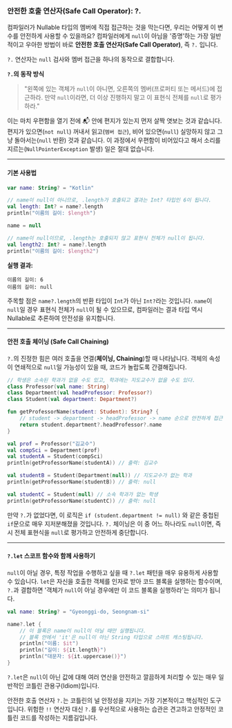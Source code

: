 ### 안전한 호출 연산자(Safe Call Operator): ?.

컴파일러가 Nullable 타입의 멤버에 직접 접근하는 것을 막는다면, 우리는 어떻게 이 변수를 안전하게 사용할 수 있을까요? 컴파일러에게 `null`이 아님을 '증명'하는 가장 일반적이고 우아한 방법이 바로 **안전한 호출 연산자(Safe Call Operator)**, 즉 `?.` 입니다.

`?.` 연산자는 `null` 검사와 멤버 접근을 하나의 동작으로 결합합니다.

**`?.`의 동작 방식**

> "왼쪽에 있는 객체가 `null`이 아니면, 오른쪽의 멤버(프로퍼티 또는 메서드)에 접근하라. 만약 `null`이라면, 더 이상 진행하지 말고 이 표현식 전체를 `null`로 평가하라."

이는 마치 우편함을 열기 전에 📬 안에 편지가 있는지 먼저 살짝 엿보는 것과 같습니다. 편지가 있으면(`not null`) 꺼내서 읽고(`멤버 접근`), 비어 있으면(`null`) 실망하지 않고 그냥 돌아서는(`null` 반환) 것과 같습니다. 이 과정에서 우편함이 비어있다고 해서 소리를 지르는(`NullPointerException` 발생) 일은 절대 없습니다.

-----

#### 기본 사용법

```kotlin
var name: String? = "Kotlin"

// name이 null이 아니므로, .length가 호출되고 결과는 Int? 타입인 6이 됩니다.
val length: Int? = name?.length
println("이름의 길이: $length")

name = null

// name이 null이므로, .length는 호출되지 않고 표현식 전체가 null이 됩니다.
val length2: Int? = name?.length
println("이름의 길이: $length2")
```

**실행 결과:**

```
이름의 길이: 6
이름의 길이: null
```

주목할 점은 `name?.length`의 반환 타입이 `Int`가 아닌 `Int?`라는 것입니다. `name`이 `null`일 경우 표현식 전체가 `null`이 될 수 있으므로, 컴파일러는 결과 타입 역시 Nullable로 추론하여 안전성을 유지합니다.

-----

#### 안전 호출 체이닝 (Safe Call Chaining)

`?.`의 진정한 힘은 여러 호출을 연결(**체이닝, Chaining**)할 때 나타납니다. 객체의 속성이 연쇄적으로 `null`일 가능성이 있을 때, 코드가 놀랍도록 간결해집니다.

```kotlin
// 학생은 소속된 학과가 없을 수도 있고, 학과에는 지도교수가 없을 수도 있다.
class Professor(val name: String)
class Department(val headProfessor: Professor?)
class Student(val department: Department?)

fun getProfessorName(student: Student): String? {
    // student -> department -> headProfessor -> name 순으로 안전하게 접근
    return student.department?.headProfessor?.name
}

val prof = Professor("김교수")
val compSci = Department(prof)
val studentA = Student(compSci)
println(getProfessorName(studentA)) // 출력: 김교수

val studentB = Student(Department(null)) // 지도교수가 없는 학과
println(getProfessorName(studentB)) // 출력: null

val studentC = Student(null) // 소속 학과가 없는 학생
println(getProfessorName(studentC)) // 출력: null
```

만약 `?.`가 없었다면, 이 로직은 `if (student.department != null)` 와 같은 중첩된 `if`문으로 매우 지저분해졌을 것입니다. `?.` 체이닝은 이 중 어느 하나라도 `null`이면, 즉시 전체 표현식을 `null`로 평가하고 안전하게 중단합니다.

-----

#### `?.let` 스코프 함수와 함께 사용하기

`null`이 아닐 경우, 특정 작업을 수행하고 싶을 때 `?.let` 패턴을 매우 유용하게 사용할 수 있습니다. `let`은 자신을 호출한 객체를 인자로 받아 코드 블록을 실행하는 함수이며, `?.`과 결합하면 '객체가 `null`이 아닐 경우에만 이 코드 블록을 실행하라'는 의미가 됩니다.

```kotlin
val name: String? = "Gyeonggi-do, Seongnam-si"

name?.let {
    // 이 블록은 name이 null이 아닐 때만 실행됩니다.
    // 블록 안에서 'it'은 null이 아닌 String 타입으로 스마트 캐스팅됩니다.
    println("이름: $it")
    println("길이: ${it.length}")
    println("대문자: ${it.uppercase()}")
}
```

`?.let`은 `null`이 아닌 값에 대해 여러 연산을 안전하고 깔끔하게 처리할 수 있는 매우 일반적인 코틀린 관용구(Idiom)입니다.

안전한 호출 연산자 `?.`는 코틀린의 널 안정성을 지키는 가장 기본적이고 핵심적인 도구입니다. 위험한 `!!` 연산자 대신 `?.`를 우선적으로 사용하는 습관은 견고하고 안정적인 코틀린 코드를 작성하는 지름길입니다.